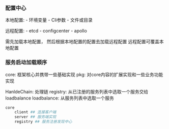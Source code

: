 ### 配置中心

本地配置:
    - 环境变量
    - Cli参数
    - 文件或目录

远程配置:
    - etcd
    - configcenter
    - apollo

需先加载本地配置， 然后根据本地配置的配置去加载远程配置
远程配置可覆盖本地配置

### 服务启动加载顺序

core: 框架核心并携带一些基础实现
pkg: 对core内容的扩展实现和一些业务功能实现

HanldeChain: 处理链
    registry: 从已注册的服务列表中选取一个服务交给loadbalance
    loadbalance: 从服务列表中选取一个服务


```sh
core
    client ## 连接客户端
    server ## 服务端实现
    registry ## 服务注册发现中心
```